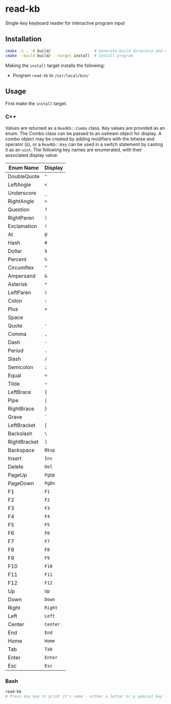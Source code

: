 # read-kb

Single-key keyboard reader for interactive program input

## Installation

```bash
cmake -S . -B build/                   # Generate build directory and configure project
cmake --build build/ --target install  # Install program
```

Making the `install` target installs the following:

* Program `read-kb` to `/usr/local/bin/`

## Usage

First make the `install` target.

### C++

Values are returned as a `ReadKb::Combo` class. Key values are provided as an enum. 
The Combo class can be passed to an ostream object for display.
A combo object may be created by adding modifiers with the bitwise and operator (`&`), or a `ReadKb::Key` can be used in a switch statement by casting it as an `uint`.
The following key names are enumerated, with their associated display value:

| Enum Name    | Display  |
| ------------ | -------- |
| DoubleQuote  | `"`      |
| LeftAngle    | `<`      |
| Underscore   | `_`      |
| RightAngle   | `>`      |
| Question     | `?`      |
| RightParen   | `)`      |
| Exclamation  | `!`      |
| At           | `@`      |
| Hash         | `#`      |
| Dollar       | `$`      |
| Percent      | `%`      |
| Circumflex   | `^`      |
| Ampersand    | `&`      |
| Asterisk     | `*`      |
| LeftParen    | `)`      |
| Colon        | `:`      |
| Plus         | `+`      |
| Space        | ` `      |
| Quote        | `'`      |
| Comma        | `,`      |
| Dash         | `-`      |
| Period       | `.`      |
| Slash        | `/`      |
| Semicolon    | `;`      |
| Equal        | `=`      |
| Tilde        | `~`      |
| LeftBrace    | `{`      |
| Pipe         | `\|`     |
| RightBrace   | `}`      |
| Grave        | `` ` ``  |
| LeftBracket  | `[`      |
| Backslash    | `\`      |
| RightBracket | `]`      |
| Backspace    | `Bksp`   |
| Insert       | `Ins`    |
| Delete       | `Del`    |
| PageUp       | `PgUp`   |
| PageDown     | `PgDn`   |
| F1           | `F1`     |
| F2           | `F2`     |
| F3           | `F3`     |
| F4           | `F4`     |
| F5           | `F5`     |
| F6           | `F6`     |
| F7           | `F7`     |
| F8           | `F8`     |
| F9           | `F9`     |
| F10          | `F10`    |
| F11          | `F11`    |
| F12          | `F12`    |
| Up           | `Up`     |
| Down         | `Down`   |
| Right        | `Right`  |
| Left         | `Left`   |
| Center       | `Center` |
| End          | `End`    |
| Home         | `Home`   |
| Tab          | `Tab`    |
| Enter        | `Enter`  |
| Esc          | `Esc`    |

### Bash

```bash
read-kb
# Press any key to print it's name - either a letter or a special key like "Shft-Ctrl-Alt-F8"
```
